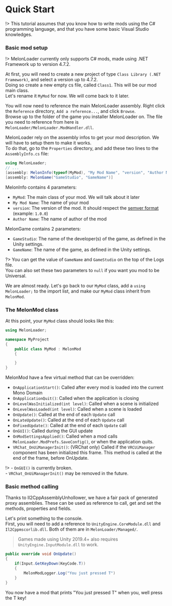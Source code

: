 # Quick Start

!> This tutorial assumes that you know how to write mods using the C# programming language, and that you have some basic Visual Studio knowledges.

### Basic mod setup

!> MelonLoader currently only supports C# mods, made using .NET Framework up to version 4.7.2.

At first, you will need to create a new project of type `Class Library (.NET Framework)`, and select a version up to 4.7.2.<br>
Doing so create a new empty cs file, called `Class1`. This will be our mod main class.<br>
Let's rename it `MyMod` for now. We will come back to it later.

You will now need to reference the main MelonLoader assembly. Right click the `Reference` directory, `Add a reference...`, and click `Browse`.<br/>
Browse up to the folder of the game you installer MelonLoader on. The file you need to reference from here is `MelonLoader/MelonLoader.ModHandler.dll`.

MelonLoader rely on the assembly infos to get your mod description. We will have to setup them to make it works.<br>
To do that, go to the `Properties` directory, and add these two lines to the `AssemblyInfo.cs` file:
```cs
using MelonLoader;
// ...
[assembly: MelonInfo(typeof(MyMod), "My Mod Name", "version", "Author Name")]
[assembly: MelonGame("GameStudio", "GameName")]
```
MelonInfo contains 4 parameters:
- `MyMod`: The main class of your mod. We will talk about it later
- `My Mod Name`: The name of your mod
- `version`: The version of the mod. It should respect the [semver format](https://semver.org/) (example: `1.0.0`)
- `Author Name`: The name of author of the mod

MelonGame contains 2 parameters:
- `GameStudio`: The name of the developer(s) of the game, as defined in the Unity settings.
- `GameName`: The name of the game, as defined in the Unity settings.

?> You can get the value of `GameName` and `GameStudio` on the top of the Logs file.<br/>You can also set these two parameters to `null` if you want you mod to be Universal.

We are almost ready. Let's go back to our `MyMod` class, add a `using MelonLoader;` to the import list, and make our `MyMod` class inherit from `MelonMod`.

### The MelonMod class

At this point, your `MyMod` class should looks like this:
```cs
using MelonLoader;

namespace MyProject
{
    public class MyMod : MelonMod
    {

    }
}
```

MelonMod have a few virtual method that can be overridden:
 - `OnApplicationStart()`: Called after every mod is loaded into the current Mono Domain
 - `OnApplicationQuit()`: Called when the application is closing
 - `OnLevelWasInitialized(int level)`: Called when a scene is initialized
 - `OnLevelWasLoaded(int level)`: Called when a scene is loaded
 - `OnUpdate()`: Called at the end of each `Update` call
 - `OnLateUpdate()`: Called at the end of each `Update` call
 - `OnFixedUpdate()`: Called at the end of each `Update` call
 - `OnGUI()`: Called during the GUI update
 - `OnModSettingsApplied()`: Called when a mod calls `MelonLoader.ModPrefs.SaveConfig()`, or when the application quits.
 - `VRChat_OnUiManagerInit()`: (VRChat only) Called if the `VRCUiManager` component has been initialized this frame. This method is called at the end of the frame, before OnUpdate.

!> - `OnGUI()` is currently broken.<br/> - `VRChat_OnUiManagerInit()` may be removed in the future.


### Basic method calling

Thanks to Il2CppAssemblyUnhollower, we have a fair pack of generated proxy assemblies. These can be used as reference to call, get and set the methods, properties and fields.

Let's print something to the console.<br>
First, you will need to add a reference to `UnityEngine.CoreModule.dll` and `Il2Cppmscorlib.dll`. Both of them are in `MelonLoader/Managed/`.
> Games made using Unity 2019.4+ also requires `UnityEngine.InputModule.dll` to work.

```cs
public override void OnUpdate()
{
    if(Input.GetKeyDown(KeyCode.T))
    {
        MelonModLogger.Log("You just pressed T")
    }
}
```

You now have a mod that prints "You just pressed T" when you, well press the T key!
